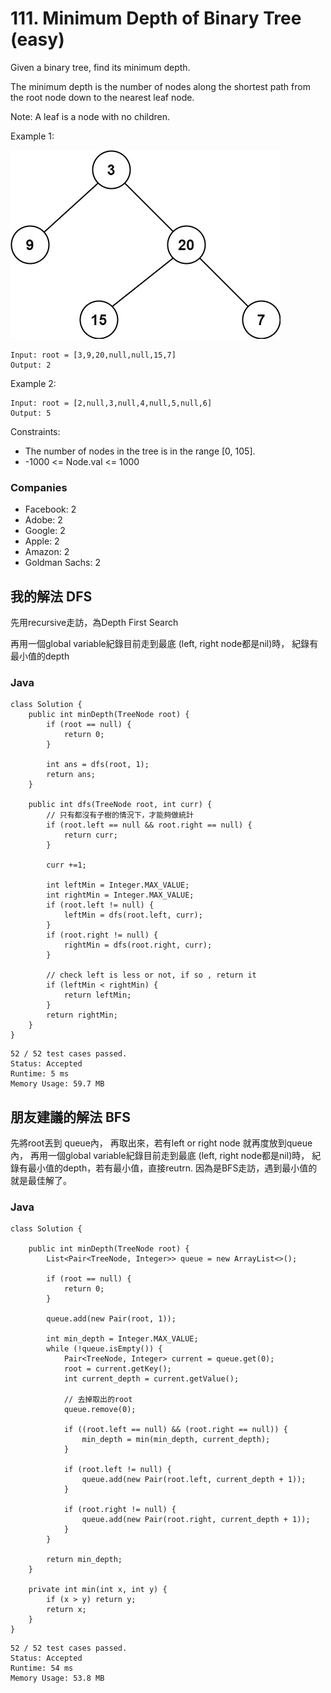 # 111. Minimum Depth of Binary Tree (easy)

Given a binary tree, find its minimum depth.

The minimum depth is the number of nodes along the shortest path from the root node down to the nearest leaf node.

Note: A leaf is a node with no children.

Example 1:

![pic01](./pics/pic01.jpg)
```
Input: root = [3,9,20,null,null,15,7]
Output: 2
```
Example 2:
```
Input: root = [2,null,3,null,4,null,5,null,6]
Output: 5
```

Constraints:

* The number of nodes in the tree is in the range [0, 105].
* -1000 <= Node.val <= 1000

### Companies

* Facebook: 2
* Adobe: 2
* Google: 2
* Apple: 2
* Amazon: 2
* Goldman Sachs: 2

## 我的解法 DFS

先用recursive走訪，為Depth First Search

再用一個global variable紀錄目前走到最底 (left, right node都是nil)時，
紀錄有最小值的depth

### Java

```java=
class Solution {
    public int minDepth(TreeNode root) {
        if (root == null) {
            return 0;
        }
        
        int ans = dfs(root, 1);
        return ans;
    }
    
    public int dfs(TreeNode root, int curr) {
        // 只有都沒有子樹的情況下，才能夠做統計
        if (root.left == null && root.right == null) {
            return curr;
        }
     
        curr +=1;
        
        int leftMin = Integer.MAX_VALUE;
        int rightMin = Integer.MAX_VALUE;
        if (root.left != null) {
            leftMin = dfs(root.left, curr);
        }
        if (root.right != null) {
            rightMin = dfs(root.right, curr);
        }
       
        // check left is less or not, if so , return it
        if (leftMin < rightMin) {
            return leftMin;
        }
        return rightMin;
    }
}
```

```
52 / 52 test cases passed.
Status: Accepted
Runtime: 5 ms
Memory Usage: 59.7 MB
```

## 朋友建議的解法 BFS

先將root丟到 queue內，
再取出來，若有left or right node 就再度放到queue內，
再用一個global variable紀錄目前走到最底 (left, right node都是nil)時，
紀錄有最小值的depth，若有最小值，直接reutrn. 因為是BFS走訪，遇到最小值的就是最佳解了。


### Java

```java=
class Solution {
    
    public int minDepth(TreeNode root) {
        List<Pair<TreeNode, Integer>> queue = new ArrayList<>();
        
        if (root == null) {
            return 0;
        }
        
        queue.add(new Pair(root, 1));
        
        int min_depth = Integer.MAX_VALUE;
        while (!queue.isEmpty()) {
            Pair<TreeNode, Integer> current = queue.get(0);
            root = current.getKey();
            int current_depth = current.getValue();
            
            // 去掉取出的root
            queue.remove(0);
            
            if ((root.left == null) && (root.right == null)) {
                min_depth = min(min_depth, current_depth);
            }
            
            if (root.left != null) {
                queue.add(new Pair(root.left, current_depth + 1));
            }
            
            if (root.right != null) {
                queue.add(new Pair(root.right, current_depth + 1));
            }
        }
        
        return min_depth;
    }
    
    private int min(int x, int y) {
        if (x > y) return y;
        return x;
    }
}
```

```
52 / 52 test cases passed.
Status: Accepted
Runtime: 54 ms
Memory Usage: 53.8 MB
```

